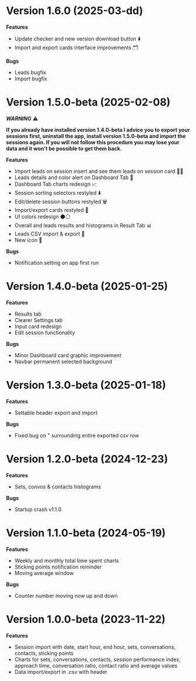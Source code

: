 # Version 1.6.0 (2025-03-dd)

**Features**
- Update checker and new version download button ⬇️
- Import and export cards interface improvements 🗂️

**Bugs**
- Leads bugfix
- Import bugfix

# Version 1.5.0-beta (2025-02-08)

***WARNING*** ⚠️

__If you already have installed version 1.4.0-beta I advice you to export your sessions first, uninstall the app, install version 1.5.0-beta and import the sessions again.
If you will not follow this procedure you may lose your data and it won't be possible to get them back.__

**Features**
- Import leads on session insert and see them leads on session card 👯‍♀️
- Leads details and color alert on Dashboard Tab 📡     
- Dashboard Tab charts redesign 📈
- Session sorting selectors restyled ⬇️
- Edit/delete session buttons restyled 🗑️
- Import/export cards restyled 💾
- UI colors redesign ⚫⚪
- Overall and leads results and histograms in Result Tab 📊
- Leads CSV import & export 💾
- New icon 🖤

**Bugs**
- Notification setting on app first run

# Version 1.4.0-beta (2025-01-25)

**Features**
- Results tab
- Clearer Settings tab
- Input card redesign
- Edit session functionality

**Bugs**
- Minor Dashboard card graphic improvement
- Navbar permanent selected background

# Version 1.3.0-beta (2025-01-18)

**Features**
- Settable header export and import

**Bugs**
- Fixed bug on " surrounding entire exported csv row

# Version 1.2.0-beta (2024-12-23)

**Features**
- Sets, convos & contacts histograms

**Bugs**
- Startup crash v1.1.0

# Version 1.1.0-beta (2024-05-19)

**Features**
- Weekly and monthly total time spent charts
- Sticking points notification reminder
- Moving average window

**Bugs**
- Counter number moving now up and down

# Version 1.0.0-beta (2023-11-22)

**Features**
- Session import with date, start hour, end hour, sets, conversations, contacts, sticking points
- Charts for sets, conversations, contacts, session performance index, approach time, conversation ratio, contact ratio and average values
- Data import/export in .csv with header